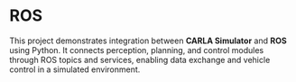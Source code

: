 # ROS
This project demonstrates integration between **CARLA Simulator** and **ROS** using Python.   It connects perception, planning, and control modules through ROS topics and services, enabling data exchange and vehicle control in a simulated environment.

